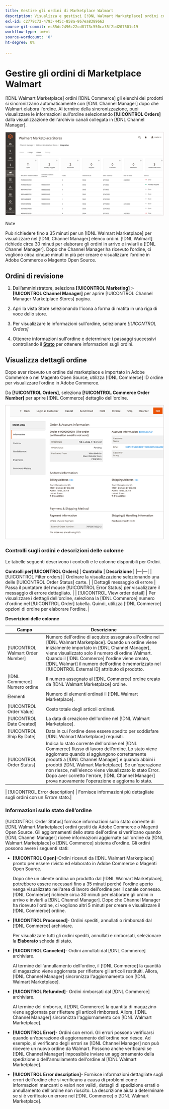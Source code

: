 ```yaml
---
title: Gestire gli ordini di Marketplace Walmart
description: Visualizza e gestisci [!DNL Walmart Marketplace] ordini con [!DNL Channel Manager] per Adobe Commerce e Magenti Open Source.
exl-id: c2779c72-4793-445c-858a-867ea8389662
source-git-commit: ec85dc2496c22cd8173c550ca35f2bd207501c19
workflow-type: tm+mt
source-wordcount: '0'
ht-degree: 0%

---
```


# Gestire gli ordini di Marketplace Walmart

[!DNL Walmart Marketplace] ordini [!DNL Commerce] gli elenchi dei prodotti si sincronizzano automaticamente con [!DNL Channel Manager] dopo che Walmart elabora l&#39;ordine. Al termine della sincronizzazione, puoi visualizzare le informazioni sull’ordine selezionando **[!UICONTROL Orders]** dalla visualizzazione dell&#39;archivio canali collegata in [!DNL Channel Manager].

![Vista Ordini di Channel Manager per gestire gli ordini di Walmart Marketplace](assets/orders-dashboard-view.png)

>[!NOTE]
>
>Può richiedere fino a 35 minuti per un [!DNL Walmart Marketplace] per visualizzare nel [!DNL Channel Manager] elenco ordini. [!DNL Walmart] richiede circa 30 minuti per elaborare gli ordini in arrivo e inviarli a [!DNL Channel Manager]. Dopo che Channel Manager ha ricevuto l’ordine, ci vogliono circa cinque minuti in più per creare e visualizzare l’ordine in Adobe Commerce o Magento Open Source.

## Ordini di revisione

1. Dall’amministratore, seleziona **[!UICONTROL Marketing]** > **[!UICONTROL Channel Manager]** per aprire [!UICONTROL Channel Manager Marketplace Stores] pagina.

1. Apri la vista Store selezionando l&#39;icona a forma di matita in una riga di voce dello store.

1. Per visualizzare le informazioni sull&#39;ordine, selezionare *[!UICONTROL *Orders]**

1. Ottenere informazioni sull&#39;ordine e determinare i passaggi successivi controllando il **[Stato](#about-order-status)** per ottenere informazioni sugli ordini.

## Visualizza dettagli ordine

Dopo aver ricevuto un ordine dal marketplace e importato in Adobe Commerce o nel Magento Open Source, utilizza [!DNL Commerce] ID ordine per visualizzare l’ordine in Adobe Commerce.

Da **[!UICONTROL Orders]**, seleziona **[!UICONTROL Commerce Order Number]** per aprire [!DNL Commerce] dettaglio dell&#39;ordine.

![Visualizzazione dettagli ordine di Commerce per un ordine Marketplace Walmart](assets/order-detail-with-external-order-id.png)

### Controlli sugli ordini e descrizioni delle colonne

Le tabelle seguenti descrivono i controlli e le colonne disponibili per Ordini.

**Controlli per[!UICONTROL Orders]**
| **Controllo**                    | **Descrizione**                                                                                                                                               | |—|—| | [!UICONTROL Filter orders]     | Ordinare la visualizzazione selezionando una delle [!UICONTROL Order Status] carte.                                                                                        | | Dettagli messaggio di errore | Passa il puntatore del mouse [!UICONTROL Error Status] per visualizzare il messaggio di errore dettagliato.                                                                      | | [!UICONTROL View order detail] | Per visualizzare i dettagli dell&#39;ordine, seleziona la [!DNL Commerce] numero d&#39;ordine nel [!UICONTROL Order] tabella. Quindi, utilizza [!DNL Commerce] opzioni di ordine per elaborare l&#39;ordine. |

**Descrizioni delle colonne**

| Campo | Descrizione |
|------------------------------------|----------------------------------------------------------------------------------------------------------------------------------------------------------------------------------------------------------------------------------------------------------------------------------------------------------------------------------------------------------------------------------|
| [!UICONTROL  Walmart Order Number] | Numero dell&#39;ordine di acquisto assegnato all&#39;ordine nel [!DNL Walmart Marketplace]. Quando un ordine viene inizialmente importato in [!DNL Channel Manager], viene visualizzato solo il numero di ordine Walmart. Quando il [!DNL Commerce] l&#39;ordine viene creato, [!DNL Walmart] il numero dell&#39;ordine è memorizzato nel [!UICONTROL External ID] attributo di prodotto. |
| [!DNL Commerce]  Numero ordine | Il numero assegnato al [!DNL Commerce]  ordine creato da [!DNL Walmart Marketplace] ordine. |
| Elementi | Numero di elementi ordinati il [!DNL Walmart Marketplace]. |
| [!UICONTROL Order Value] | Costo totale degli articoli ordinati. |
| [!UICONTROL Date Created] | La data di creazione dell&#39;ordine nel [!DNL Walmart Marketplace]. |
| [!UICONTROL Ship By Date] | Data in cui l&#39;ordine deve essere spedito per soddisfare [!DNL Walmart Marketplace] requisiti. |
| [!UICONTROL Order Status] | Indica lo stato corrente dell&#39;ordine nel [!DNL Commerce] flusso di lavoro dell’ordine. Lo stato viene aggiornato quando si aggiungono correttamente prodotti a [!DNL Channel Manager] e quando abbini i prodotti [!DNL Walmart Marketplace]. Se un&#39;operazione non riesce, nell&#39;elenco viene visualizzato lo stato Error. Dopo aver corretto l&#39;errore, [!DNL Channel Manager] prova nuovamente l&#39;operazione e aggiorna lo stato. |

| [!UICONTROL Error description]    | Fornisce informazioni più dettagliate sugli ordini con un *Errore* stato.|

### Informazioni sullo stato dell’ordine

[!UICONTROL Order Status] fornisce informazioni sullo stato corrente di [!DNL Walmart Marketplace] ordini gestiti da Adobe Commerce o Magenti Open Source. Gli aggiornamenti dello stato dell&#39;ordine si verificano quando [!DNL Channel Manager] riceve informazioni aggiornate sull&#39;ordine da [!DNL Walmart Marketplace] o [!DNL Commerce] sistema d&#39;ordine. Gli ordini possono avere i seguenti stati:

* **[!UICONTROL Open]**-Ordini ricevuti da [!DNL Walmart Marketplace] pronto per essere rivisto ed elaborato in Adobe Commerce o Magenti Open Source.

   Dopo che un cliente ordina un prodotto dal [!DNL Walmart Marketplace], potrebbero essere necessari fino a 35 minuti perché l&#39;ordine aperto venga visualizzato nell&#39;area di lavoro dell&#39;ordine per il canale connesso. [!DNL Commerce] richiede circa 30 minuti per elaborare gli ordini in arrivo e inviarli a [!DNL Channel Manager]. Dopo che Channel Manager ha ricevuto l&#39;ordine, ci vogliono altri 5 minuti per creare e visualizzare il [!DNL Commerce] ordine.

* **[!UICONTROL Processed]**- Ordini spediti, annullati o rimborsati dal [!DNL Commerce] archiviare.

   Per visualizzare tutti gli ordini spediti, annullati e rimborsati, selezionare la **Elaborato** scheda di stato.

* **[!UICONTROL Canceled]**- Ordini annullati dal [!DNL Commerce] archiviare.

   Al termine dell&#39;annullamento dell&#39;ordine, il [!DNL Commerce] la quantità di magazzino viene aggiornata per riflettere gli articoli restituiti. Allora, [!DNL Channel Manager] sincronizza l&#39;aggiornamento con [!DNL Walmart Marketplace].

* **[!UICONTROL Refunded]**- Ordini rimborsati dal [!DNL Commerce] archiviare.

   Al termine del rimborso, il [!DNL Commerce] la quantità di magazzino viene aggiornata per riflettere gli articoli rimborsati. Allora, [!DNL Channel Manager] sincronizza l&#39;aggiornamento con [!DNL Walmart Marketplace].

* **[!UICONTROL Error]**- Ordini con errori. Gli errori possono verificarsi quando un’operazione di aggiornamento dell’ordine non riesce. Ad esempio, si verificano degli errori se [!DNL Channel Manager] non può ricevere un nuovo ordine da Walmart. Possono anche verificarsi se [!DNL Channel Manager] impossibile inviare un aggiornamento della spedizione o dell&#39;annullamento dell&#39;ordine al [!DNL Walmart Marketplace].

* **[!UICONTROL Error description]**- Fornisce informazioni dettagliate sugli errori dell&#39;ordine che si verificano a causa di problemi come informazioni mancanti o valori non validi, dettagli di spedizione errati o annullamento dell&#39;ordine non riuscito. La descrizione aiuta a determinare se si è verificato un errore nel [!DNL Commerce] o [!DNL Walmart Marketplace].
